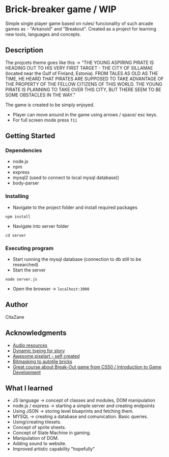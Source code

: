 # Brick-breaker game / WIP

Simple single player game based on rules/ funcionality of such arcade games as - "Arkanoid" and "Breakout". Created as a project for learning new tools, languages and concepts.

## Description

The projcets theme goes like this ->
"THE YOUNG ASPIRING PIRATE IS HEADING OUT TO HIS VERY FIRST TARGET - THE CITY OF SILLAMAE (located near the Gulf of Finland, Estonia).
FROM TALES AS OLD AS THE TIME, HE HEARD THAT PIRATES ARE SUPPOSED TO TAKE ADVANTAGE
OF THE PROPERTY OF THE FELLOW CITIZENS OF THIS WORLD. THE YOUNG PIRATE IS PLANNING TO
TAKE OVER THIS CITY, BUT THERE SEEM TO BE SOME OBSTACLES IN THE WAY."

The game is created to be simply enjoyed.

- Player can move around in the game using arrows / space/ esc keys.
- For full screen mode press `f11`

## Getting Started

### Dependencies

- node.js
- npm
- express
- mysql2 (used to connect to local mysql database))
- body-parser

### Installing

- Navigate to the project folder and install required packages

```
npm install
```

- Navigate into server folder

```
cd server
```

### Executing program

- Start running the mysql database (connection to db still to be researched)
- Start the server

```
node server.js
```

- Open the browser -> `localhost:3000`

## Author

CitaZane

## Acknowledgments

- [Audio resources](https://www.freesfx.co.uk/Default.aspx)
- [Dynamic typing for story](https://www.w3schools.com/howto/tryit.asp?filename=tryhow_js_typewriter)
- [Awesome pixelart - self created](https://www.behance.net/zanekrmia)
- [Bitmasking to autotile bricks](https://gamedevelopment.tutsplus.com/tutorials/how-to-use-tile-bitmasking-to-auto-tile-your-level-layouts--cms-25673)
- [Great course about Break-Out game from CS50 / Introduction to Game Development](https://www.youtube.com/watch?v=F86edI_EF3s&t=5993s)

## What I learned

- JS language -> concept of classes and modules, DOM manipulation
- node.js / express -> starting a simple server and creating endpoints
- Using JSON -> storing level blueprints and fetching them.
- MYSQL -> creating a database and comunication. Basic queries.
- Using/creating tilesets.
- Concept of sprite sheets.
- Concept of State Machine in gaming.
- Manipulation of DOM.
- Adding sound to website.
- Improved artistic capability "hopefully"

<!-- {
"level": 1,
"intro": ["first intro line", "second intro line"],
"bricks": {
"0": [
{ "x": 0, "y": 0, "w": 3, "h": 3 },
{ "x": 1, "y": 0, "w": 1, "h": 1 },
{ "x": 2, "y": 0, "w": 2, "h": 1 }
],
"1": [{ "x": 3, "y": 1, "w": 1, "h": 1 }],
"2": [{ "x": 4, "y": 0, "w": 3, "h": 3 }]
}
} -->
